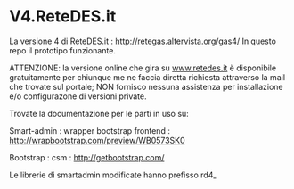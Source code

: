 V4.ReteDES.it
=============

La versione 4 di ReteDES.it : http://retegas.altervista.org/gas4/
In questo repo il prototipo funzionante.

ATTENZIONE: la versione online che gira su www.retedes.it è disponibile gratuitamente per chiunque me ne faccia diretta richiesta attraverso la mail che trovate sul portale; NON fornisco nessuna assistenza per installazione e/o configurazone di versioni private.

Trovate la documentazione per le parti in uso su:

Smart-admin : wrapper bootstrap frontend :
http://wrapbootstrap.com/preview/WB0573SK0

Bootstrap : csm :
http://getbootstrap.com/

Le librerie di smartadmin modificate hanno prefisso rd4_


